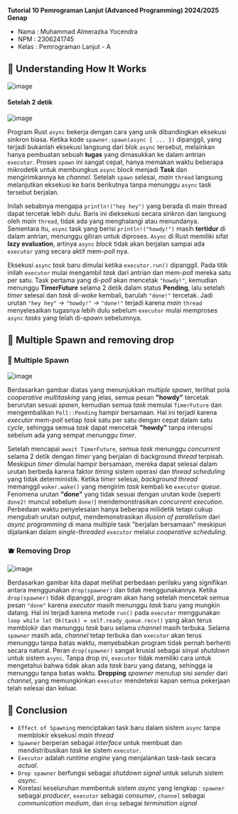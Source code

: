 **Tutorial 10 Pemrograman Lanjut (Advanced Programming) 2024/2025 Genap**
* Nama    : Muhammad Almerazka Yocendra
* NPM     : 2306241745
* Kelas   : Pemrograman Lanjut - A

## 🍊 Understanding How It Works
![image](https://github.com/user-attachments/assets/e39b4785-d485-48ec-9855-bc8ecd49d27c)

#### Setelah 2 detik
![image](https://github.com/user-attachments/assets/7fc140f0-fc04-4a49-ad4a-10928ccb97e0)

Program Rust `async` bekerja dengan cara yang unik dibandingkan eksekusi sinkron biasa. Ketika kode `spawner.spawn(async { ... })` dipanggil, yang terjadi bukanlah eksekusi langsung dari blok `async` tersebut, melainkan hanya pembuatan sebuah **tugas** yang dimasukkan ke dalam antrian `executor`. Proses `spawn` ini sangat cepat, hanya memakan waktu beberapa mikrodetik untuk membungkus `async` block menjadi **Task** dan mengirimkannya ke _channel_. Setelah `spawn` selesai, _main_ `thread` langsung melanjutkan eksekusi ke baris berikutnya tanpa menunggu `async` task tersebut berjalan.

Inilah sebabnya mengapa `println!("hey hey")` yang berada di main thread dapat tercetak lebih dulu. Baris ini dieksekusi secara sinkron dan langsung oleh _main_ `thread`, tidak ada yang menghalangi atau menundanya. Sementara itu, `async` task yang berisi `println!("howdy!")` masih **tertidur** di dalam antrian, menunggu giliran untuk diproses. `Async` di Rust memiliki sifat **lazy evaluation**, artinya `async` _block_ tidak akan berjalan sampai ada `executor` yang secara aktif mem-_poll_ nya.

Eksekusi  `async` _task_ baru dimulai ketika `executor.run()` dipanggil. Pada titik inilah `executor` mulai mengambil _task_ dari antrian dan mem-_poll_ mereka satu per satu. Task pertama yang di-_poll_ akan mencetak `"howdy!"`, kemudian menunggu **TimerFuture** selama 2 detik dalam status **Pending**, lalu setelah _timer_ selesai dan _task_ di-_wake_ kembali, barulah `"done!"` tercetak. Jadi urutan `"hey hey"` → `"howdy!"` → `"done!"` terjadi karena _main_ `thread` menyelesaikan tugasnya lebih dulu sebelum `executor` mulai memproses `async` _tasks_ yang telah di-_spawn_ sebelumnya.

## 🍋 Multiple Spawn and removing drop

### 🥑 Multiple Spawn
![image](https://github.com/user-attachments/assets/8733c072-fdfa-4172-9e4b-8b0c01c2c33f)

Berdasarkan gambar diatas yang menunjukkan _multiple spawn_, terlihat pola _cooperative multitasking_ yang jelas, semua pesan **"howdy"** tercetak berurutan sesuai _spawn_, kemudian semua _task_ memulai `TimerFuture` dan mengembalikan `Poll::Pending` hampir bersamaan. Hal ini terjadi karena _executor_ mem-_poll_ setiap _task_ satu per satu dengan cepat dalam satu _cycle_, sehingga semua _task_ dapat mencetak **"howdy"** tanpa interupsi sebelum ada yang sempat menunggu _timer_.

Setelah mencapai `await TimerFuture`, semua _task_ menunggu _concurrent_ selama 2 detik dengan _timer_ yang berjalan di background _thread_ terpisah. Meskipun _timer_ dimulai hampir bersamaan, mereka dapat selesai dalam urutan berbeda karena faktor _timing_ sistem operasi dan _thread scheduling_ yang tidak deterministik. Ketika _timer_ selesai, _background thread_ memanggil `waker.wake()` yang mengirim _task_ kembali ke `executor` _queue_. Fenomena urutan **"done"** yang tidak sesuai dengan urutan kode (seperti `done2!` muncul sebelum `done!`) mendemonstrasikan _concurrent execution_.  Perbedaan waktu penyelesaian hanya beberapa milidetik tetapi cukup mengubah urutan output, mendemonstrasikan _illusion of parallelism_ dari _async programming_ di mana multiple task "berjalan bersamaan" meskipun dijalankan dalam _single-threaded_ `executor` melalui _cooperative scheduling_.

### 🫐 Removing Drop
![image](https://github.com/user-attachments/assets/2e6bcdd8-b80a-4d3d-81d0-7785d9331faf)

Berdasarkan gambar kita dapat melihat perbedaan perilaku yang signifikan antara menggunakan `drop(spawner)` dan tidak menggunakannya. Ketika `drop(spawner)` tidak dipanggil, program akan hang setelah mencetak semua pesan `"done"` karena _executor_ masih menunggu _task_ baru yang mungkin datang. Hal ini terjadi karena metode `run()` pada `executor` menggunakan `loop while let Ok(task) = self.ready_queue.recv()` yang akan terus memblokir dan menunggu _task_ baru selama _channel_ masih terbuka. Selama `spawner` masih ada, _channel_ tetap terbuka dan `executor` akan terus menunggu tanpa batas waktu, menyebabkan program tidak pernah berhenti secara natural. Peran `drop(spawner)` sangat krusial sebagai sinyal _shutdown_ untuk sistem `async`. Tanpa drop ini, `executor` tidak memiliki cara untuk mengetahui bahwa tidak akan ada _task_ baru yang datang, sehingga ia menunggu tanpa batas waktu. **Dropping** _spawner_ menutup sisi _sender_ dari _channel_, yang memungkinkan `executor` mendeteksi kapan semua pekerjaan telah selesai dan keluar.

## 🍎 Conclusion
- `Effect of Spawning` menciptakan task baru dalam sistem `async` tanpa memblokir eksekusi _main thread_
- `Spawner` berperan sebagai _interface_ untuk membuat dan mendistribusikan _task_ ke sistem `executor`.
- `Executor` adalah _runtime_ _engine_ yang menjalankan task-task secara _actual_.
- `Drop spawner` berfungsi sebagai _shutdown signal_ untuk seluruh sistem _async_.
-  Korelasi keseluruhan membentuk sistem _async_ yang lengkap : `spawner` sebagai _producer_, `executor` sebagai _consumer_, `channel` sebagai _communication medium_, dan `drop` sebagai _termination signal_

